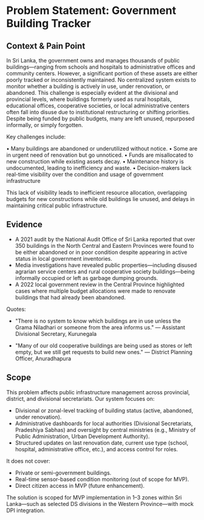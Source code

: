 # Problem Statement: Government Building Tracker

## Context & Pain Point

In Sri Lanka, the government owns and manages thousands of public buildings—ranging from schools and hospitals to administrative offices and community centers. However, a significant portion of these assets are either poorly tracked or inconsistently maintained. No centralized system exists to monitor whether a building is actively in use, under renovation, or abandoned. This challenge is especially evident at the divisional and provincial levels, where buildings formerly used as rural hospitals, educational offices, cooperative societies, or local administrative centers often fall into disuse due to institutional restructuring or shifting priorities. Despite being funded by public budgets, many are left unused, repurposed informally, or simply forgotten.

Key challenges include:

•	Many buildings are abandoned or underutilized without notice.
•	Some are in urgent need of renovation but go unnoticed.
•	Funds are misallocated to new construction while existing assets decay.
•	Maintenance history is undocumented, leading to inefficiency and waste.
•	Decision-makers lack real-time visibility over the condition and usage of government infrastructure


This lack of visibility leads to inefficient resource allocation, overlapping budgets for new constructions while old buildings lie unused, and delays in maintaining critical public infrastructure.

## Evidence

* A 2021 audit by the National Audit Office of Sri Lanka reported that over 350 buildings in the North Central and Eastern Provinces were found to be either abandoned or in poor condition despite appearing in active status in local government inventories.
* Media investigations have revealed public properties—including disused agrarian service centers and rural cooperative society buildings—being informally occupied or left as garbage dumping grounds.
* A 2022 local government review in the Central Province highlighted cases where multiple budget allocations were made to renovate buildings that had already been abandoned.

Quotes:

* "There is no system to know which buildings are in use unless the Grama Niladhari or someone from the area informs us." — Assistant Divisional Secretary, Kurunegala

* "Many of our old cooperative buildings are being used as stores or left empty, but we still get requests to build new ones." — District Planning Officer, Anuradhapura

## Scope

This problem affects public infrastructure management across provincial, district, and divisional secretariats. Our system focuses on:

* Divisional or zonal-level tracking of building status (active, abandoned, under renovation).
* Administrative dashboards for local authorities (Divisional Secretariats, Pradeshiya Sabhas) and oversight by central ministries (e.g., Ministry of Public Administration, Urban Development Authority).
* Structured updates on last renovation date, current use type (school, hospital, administrative office, etc.), and access control for roles.

It does not cover:

* Private or semi-government buildings.
* Real-time sensor-based condition monitoring (out of scope for MVP).
* Direct citizen access in MVP (future enhancement).

The solution is scoped for MVP implementation in 1–3 zones within Sri Lanka—such as selected DS divisions in the Western Province—with mock DPI integration. 